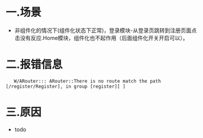 # 一.场景
+ 非组件化的情况下(组件化状态下正常)，登录模块-从登录页跳转到注册页面点击没有反应.Home模块，组件化也不起作用（后面组件化开关开启可以）。
# 二.报错信息
```
   W/ARouter::: ARouter::There is no route match the path [/register/Register], in group [register][ ] 
```
# 三.原因
+ todo
